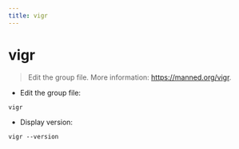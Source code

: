 ```yaml
---
title: vigr
---
```

# vigr

> Edit the group file.
> More information: <https://manned.org/vigr>.

- Edit the group file:

`vigr`

- Display version:

`vigr --version`
